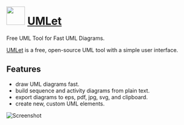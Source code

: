# <img src="https://cdn.jsdelivr.net/gh/chocolatey/chocolatey-coreteampackages@ffd1d8ff64623d0717093c09b2e7f810d7b5802d/icons/umlet.png" width="48" height="48"/> [UMLet](https://chocolatey.org/packages/umlet)

Free UML Tool for Fast UML Diagrams.

[UMLet](https://www.umlet.com/) is a free, open-source UML tool with a simple user interface.

## Features

* draw UML diagrams fast.
* build sequence and activity diagrams from plain text.
* export diagrams to eps, pdf, jpg, svg, and clipboard.
* create new, custom UML elements.

![Screenshot](https://cdn.jsdelivr.net/gh/chocolatey/chocolatey-coreteampackages/automatic/umlet/screenshot.png)
